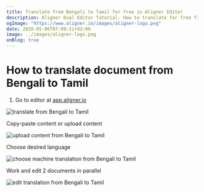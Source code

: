 ```yaml
---
title: Translate from Bengali to Tamil for free in Aligner Editor
description: Aligner Dual Editor Tutorial. How to translate for free from Bengali to Tamil. Aligner is multilingual document management platform. 
ogImage: "https://www.aligner.io/images/aligner-logo.png"
date: 2020-05-06T07:09:21+03:00
image: ../images/aligner-logo.png
onBlog: true
---
```


# How to translate document from Bengali to Tamil

1. Go to editor at [app.aligner.io](https://app.aligner.io "Aligner App web page")

![translate from Bengali to Tamil](../aligner-blank-editor.png "translate from Bengali to Tamil")

Copy-paste content or upload content

![upload content from Bengali to Tamil](../aligner-uploaded-document.png "upload content from Bengali to Tamil")

Choose desired language

![choose machine translation from Bengali to Tamil](../aligner-language-dropdown.png "choose machine translation from Bengali to Tamil")

Work and edit 2 documents in parallel

![edit translation from Bengali to Tamil](../aligner-double-sitded-editor.png "edit translation from Bengali to Tamil")

